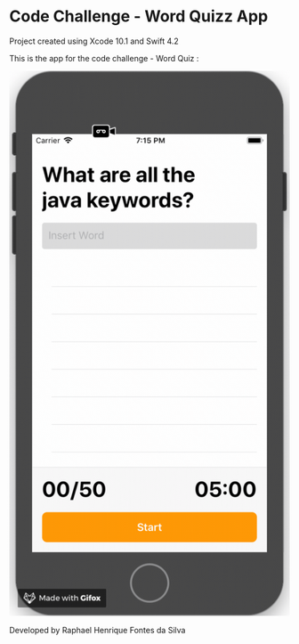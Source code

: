 # Code Challenge - Word Quizz App

Project created using Xcode 10.1 and Swift 4.2


This is the app for the code challenge - Word Quiz :


![Demo](screenshots/gif_playing.gif)





Developed by Raphael Henrique Fontes da Silva
